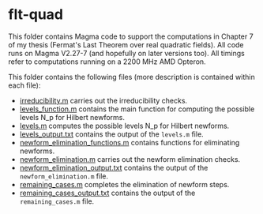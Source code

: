 # flt-quad
This folder contains Magma code to support the computations in Chapter 7 of my thesis (Fermat's Last Theorem over real quadratic fields). All code runs on Magma V2.27-7 (and hopefully on later versions too). All timings refer to computations running on a 2200 MHz AMD Opteron.

This folder contains the following files (more description is contained within each file):

- [irreducibility.m](irreducibility.m) carries out the irreducibility checks.
- [levels_function.m](levels_function.m) contains the main function for computing the possible levels N_p for Hilbert newforms.
- [levels.m](levels.m) computes the possible levels N_p for Hilbert newforms.
- [levels_output.txt](levels_output.txt) contains the output of the `levels.m` file.
- [newform_elimination_functions.m](newform_elimination_functions.m) contains functions for eliminating newforms.
- [newform_elimination.m](newform_elimination.m) carries out the newform elimination checks.
- [newform_elimination_output.txt](newform_elimination_output.txt) contains the output of the `newform_elimination.m` file.
- [remaining_cases.m](remaining_cases.m) completes the elimination of newform steps.
- [remaining_cases_output.txt](remaining_cases_output.txt) contains the output of the `remaining_cases.m` file.
